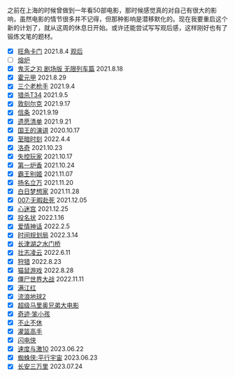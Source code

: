 之前在上海的时候曾做到一年看50部电影，那时候感觉真的对自己有很大的影响，虽然电影的情节很多并不记得，但那种影响是潜移默化的。现在我要重启这个新的计划了，就从这周的休息日开始。或许还能尝试写写观后感，这样刚好也有了锻炼文笔的题材。  

- [x] <a href="https://movie.douban.com/subject/1304624/" target="_blank">旺角卡门</a>  2021.8.4  <a href="https://asalu.xyz/2021/08/08/%E6%97%BA%E8%A7%92%E5%8D%A1%E9%97%A8%E8%A7%82%E5%90%8E.html" target="_blank">观后</a>
- [ ] <a href="https://movie.douban.com/subject/5912992/" target="_blank">熔炉</a>
- [x] <a href="https://www.asalu.xyz/2021/08/01/%E5%85%89%E5%BD%B1.html" target="_blank">鬼灭之刃 剧场版 无限列车篇</a> 2021.8.18
- [x] <a href="https://movie.douban.com/subject/1441602/" target="_blank">霍元甲</a> 2021.8.29
- [x] <a href="https://movie.douban.com/subject/26266085/" target="_blank">三个老枪手</a> 2021.9.4
- [x] <a href="https://movie.douban.com/subject/30300277/" target="_blank">猎杀T34</a> 2021.9.5
- [x] <a href="https://movie.douban.com/subject/26607693/" target="_blank">敦刻尔克</a> 2021.9.17
- [x] <a href="https://movie.douban.com/subject/30444960/" target="_blank">信条</a> 2021.9.19
- [x] <a href="https://movie.douban.com/subject/1867345/" target="_blank">遗愿清单</a> 2021.9.21
- [x] <a href="https://movie.douban.com/subject/4023638/" target="_blank">国王的演讲</a> 2020.10.17
- [x] <a href="https://movie.douban.com/subject/26761416/" target="_blank">至暗时刻</a> 2022.4.4
- [x] <a href="https://movie.douban.com/subject/1295742/" target="_blank">洛奇</a> 2021.10.23  
- [x] <a href="https://movie.douban.com/subject/30337388/" target="_blank">失控玩家</a> 2021.10.17
- [x] <a href="https://movie.douban.com/subject/27102476/" target="_blank">第一炉香</a> 2021.10.24
- [x] <a href="https://movie.douban.com/subject/1291546/" target="_blank">霸王别姬</a> 2021.11.07
- [x] <a href="https://movie.douban.com/subject/35422807/" target="_blank">扬名立万</a> 2021.11.20
- [x] <a href="https://movie.douban.com/subject/2133323/" target="_blank">白日梦想家</a> 2021.11.28
- [x] <a href="https://movie.douban.com/subject/20276229/" target="_blank">007:无暇赴死</a> 2021.12.05
- [x] <a href="https://movie.douban.com/subject/25917973/" target="_blank">心迷宫</a> 2021.12.25
- [x] <a href="https://movie.douban.com/subject/1947089/" target="_blank">投名状</a> 2022.1.16
- [x] <a href="https://movie.douban.com/subject/35376457/" target="_blank">爱情神话</a> 2022.2.5
- [x] <a href="https://movie.douban.com/subject/4924142/" target="_blank">时间规划局</a> 2022.3.14
- [x] <a href="https://movie.douban.com/subject/35613853/" target="_blank">长津湖之水门桥</a>
- [x] <a href="https://movie.douban.com/subject/1293799/" target="_blank">壮志凌云</a> 2022.6.11
- [x] <a href="https://movie.douban.com/subject/6985810/" target="_blank">狩猎</a> 2022.8.23
- [x] <a href="https://movie.douban.com/subject/1305487/" target="_blank">猫鼠游戏</a> 2022.8.28
- [x] <a href="https://movie.douban.com/subject/2132473/" target="_blank">僵尸世界大战</a> 2022.11.11
- [x] <a href="https://movie.douban.com/subject/35766491/" target="_blank">满江红</a>
- [x] <a href="https://movie.douban.com/subject/35267208/" target="_blank">流浪地球2</a>
- [x] <a href="https://movie.douban.com/subject/27199894/" target="_blank">超级马里奥兄弟大电影</a>
- [x] <a href="https://movie.douban.com/subject/35312437/" target="_blank">奇迹·笨小孩</a>
- [x] <a href="https://movie.douban.com/subject/34833851/" target="_blank">不止不休</a>
- [x] <a href="https://movie.douban.com/subject/35315950/" target="_blank">灌篮高手</a>
- [x] <a href="https://movie.douban.com/subject/3011317/" target="_blank">闪电侠</a>
- [x] <a href="https://movie.douban.com/subject/26631790/" target="_blank">速度与激10</a> 2023.06.22
- [x] <a href="https://movie.douban.com/subject/26374197/" target="_blank">蜘蛛侠:平行宇宙</a> 2023.06.23
- [x] <a href="https://movie.douban.com/subject/36035676/" target="_blank">长安三万里</a> 2023.07.24